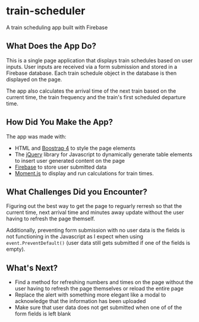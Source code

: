 # train-scheduler

A train scheduling app built with Firebase

## What Does the App Do?

This is a single page application that displays train schedules based on user inputs. User inputs are received via a form submission and stored in a Firebase database. Each train schedule object in the database is then displayed on the page.

The app also calculates the arrival time of the next train based on the current time, the train frequency and the train's first scheduled departure time.

## How Did You Make the App?

The app was made with:

* HTML and [Boostrap 4](https://getbootstrap.com/) to style the page elements
* The [jQuery](https://jquery.com/) library for Javascript to dynamically generate table elements to insert user generated content on the page
* [Firebase](https://firebase.google.com/) to store user submitted data
* [Moment.js](http://momentjs.com/) to display and run calculations for train times.

## What Challenges Did you Encounter?

Figuring out the best way to get the page to reguarly rerresh so that the current time, next arrival time and minutes away update without the user having to refresh the page themself.

Additionally, preventing form submission with no user data is the fields is not functioning in the Javascript as I expect when using `event.PreventDefault()` (user data still gets submitted if one of the fields is empty).

## What's Next?

* Find a method for refreshing numbers and times on the page without the user having to refresh the page themselves or reload the entire page
* Replace the alert with something more elegant like a modal to acknowledge that the information has been uploaded
* Make sure that user data does not get submitted when one of of the form fields is left blank
